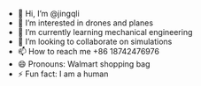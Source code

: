 - 👋 Hi, I’m @jingqli
- 👀 I’m interested in drones and planes
- 🌱 I’m currently learning mechanical engineering
- 💞️ I’m looking to collaborate on simulations
- 📫 How to reach me +86 18742476976
- 😄 Pronouns: Walmart shopping bag
- ⚡ Fun fact: I am a human

<!---
jingqli/jingqli is a ✨ special ✨ repository because its `README.md` (this file) appears on your GitHub profile.
You can click the Preview link to take a look at your changes.
--->
